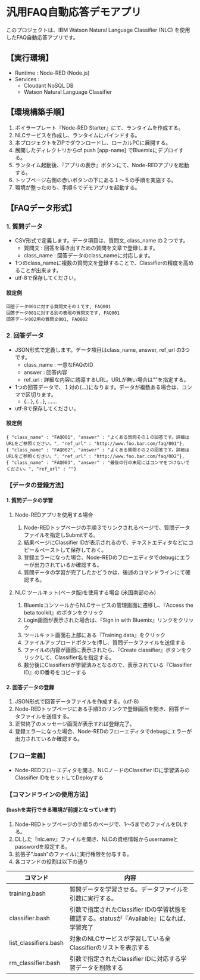 ﻿# 汎用FAQ自動応答デモアプリ

このプロジェクトは、IBM Watson Natural Language Classifier (NLC) を使用したFAQ自動応答アプリです。

## 【実行環境】

- Runtime : Node-RED (Node.js)
- Services :
    - Cloudant NoSQL DB
    - Watson Natural Language Classifier

## 【環境構築手順】

1. ボイラープレート『Node-RED Starter』にて、ランタイムを作成する。
1. NLCサービスを作成し、ランタイムにバインドする。
1. 本プロジェクトをZIPでダウンロードし、ローカルPCに展開する。
1. 展開したディレクトリからcf push [app-name] でBluemixにデプロイする。
1. ランタイム起動後、『アプリの表示』ボタンにて、Node-REDアプリを起動する。
1. トップページ右側の赤いボタンの下にある１～５の手順を実施する。
1. 環境が整ったのち、手順６でデモアプリを起動する。

## 【FAQデータ形式】

### 1. 質問データ

- CSV形式で定義します。データ項目は、質問文, class_name の２つです。
    - 質問文 : 回答を導き出すための質問を文章で登録します。
    - class_name : 回答データのclass_nameに対応します。
- 1つのclass_nameに複数の質問文を登録することで、Classifierの精度を高めることが出来ます。
- utf-8で保存してください。

#### 設定例

~~~~
回答データ001に対する質問文その１です, FAQ001
回答データ001に対する別の表現の質問文です, FAQ001
回答データ002用の質問文001, FAQ002
~~~~

### 2. 回答データ

- JSON形式で定義します。データ項目はclass_name, answer, ref_url の3つです。
    - class_name : 一意なFAQのID
    - answer : 回答内容
    - ref_url : 詳細な内容に誘導するURL。URLが無い場合は""を指定する。
- 1つの回答データで、１対の{...}になります。データが複数ある場合は、コンマで区切ります。
    - {...}, {...}, ......
- utf-8で保存してください。

#### 設定例

~~~~
{ "class_name" : "FAQ001", "answer" : "よくある質問その１の回答です。詳細はURLをご参照ください。", "ref_url" : "http://www.foo.bar.com/faq/001"},
{ "class_name" : "FAQ002", "answer" : "よくある質問その２の回答です。詳細はURLをご参照ください。", "ref_url" : "http://www.foo.bar.com/faq/002"},
{ "class_name" : "FAQ003", "answer" : "最後の行の末尾にはコンマをつけないでください。", "ref_url" : ""}
~~~~

### 【データの登録方法】

#### 1. 質問データの学習

1. Node-REDアプリを使用する場合
    1. Node-REDトップページの手順３でリンクされるページで、質問データファイルを指定しSubmitする。
    1. 結果ページにClassifier IDが表示されるので、テキストエディタなどにコピー＆ペーストして保存しておく。
    1. 登録エラーになった場合、Node-REDのフローエディタでdebugにエラーが出力されているか確認する。
    1. 質問データの学習が完了したかどうかは、後述のコマンドラインにて確認する。

1. NLC ツールキット(ベータ版)を使用する場合 (米国南部のみ)
    1. BluemixコンソールからNLCサービスの管理画面に遷移し、『Access the beta toolkit』のボタンをクリック
    1. Login画面が表示された場合は、『Sign in with Bluemix』リンクをクリック
    1. ツールキット画面右上部にある『Training data』をクリック
    1. ファイルアップロードボタンを押し、質問データファイルを送信する
    1. ファイルの内容が画面に表示されたら、『Create classifier』ボタンをクリックして、Classifier名を指定する。
    1. 数分後にClassifiersが学習済みとなるので、表示されている『Classifier ID』のID番号をコピーする

#### 2. 回答データの登録

1. JSON形式で回答データファイルを作成する。(utf-8)
1. Node-REDトップページにある手順3のリンクで登録画面を開き、回答データファイルを送信する。
1. 正常終了のメッセージ画面が表示すれば登録完了。
1. 登録エラーになった場合、Node-REDのフローエディタでdebugにエラーが出力されているか確認する。

### 【フロー定義】

- Node-REDフローエディタを開き、NLCノードのClassifier IDに学習済みのClassifier IDをセットしてDeployする

### 【コマンドラインの使用方法】
#### (bashを実行できる環境が前提となっています)

1. Node-REDトップページの手順５のページで、1～5までのファイルをDLする。
1. DLした『nlc.env』ファイルを開き、NLCの資格情報からusernameとpasswordを設定する。
1. 拡張子".bash"のファイルに実行権限を付与する。
1. 各コマンドの役割は以下の通り

| コマンド | 内容 |
|----------|------|
| training.bash | 質問データを学習させる。データファイルを引数に実行する。 |
| classifier.bash | 引数で指定されたClassifier IDの学習状態を確認する。statusが『Available』になれば、学習完了 |
| list_classifiers.bash | 対象のNLCサービスが学習している全Classifierのリストを表示する |
| rm_classifier.bash | 引数で指定されたClassifier IDに対応する学習データを削除する |

